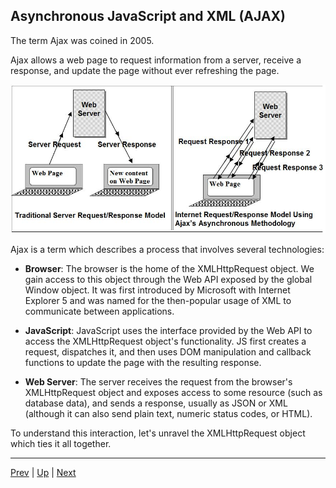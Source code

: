 ## Asynchronous JavaScript and XML (AJAX)
The term Ajax was coined in 2005.

Ajax allows a web page to request information from a server, receive a response, and update the page without ever refreshing the page.

  ![Ajax response model](./images/ajax_response_model.png)

Ajax is a term which describes a process that involves several technologies:

  * **Browser**: The browser is the home of the XMLHttpRequest object. We gain access to this object through the Web API exposed by the global Window object. It was first introduced by Microsoft with Internet Explorer 5 and was named for the then-popular usage of XML to communicate between applications.

  * **JavaScript**: JavaScript uses the interface provided by the Web API to access the XMLHttpRequest object's functionality. JS first creates a request, dispatches it, and then uses DOM manipulation and callback functions to update the page with the resulting response.

  * **Web Server**: The server receives the request from the browser's XMLHttpRequest object and exposes access to some resource (such as database data), and sends a response, usually as JSON or XML (although it can also send plain text, numeric status codes, or HTML).


To understand this interaction, let's unravel the XMLHttpRequest object which ties it all together.

<hr>

[Prev](README.md) | [Up](README.md) | [Next](xhrObject.md)

